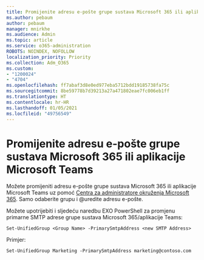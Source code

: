 ```yaml
---
title: Promijenite adresu e-pošte grupe sustava Microsoft 365 ili aplikacije Microsoft Teams
ms.author: pebaum
author: pebaum
manager: mnirkhe
ms.audience: Admin
ms.topic: article
ms.service: o365-administration
ROBOTS: NOINDEX, NOFOLLOW
localization_priority: Priority
ms.collection: Adm_O365
ms.custom:
- "1200024"
- "4704"
ms.openlocfilehash: ff7abaf3d8e0ed977eba5712bdd19185738fa75c
ms.sourcegitcommit: 8be59778b7d39213a27a471802eae7fc006eb1ff
ms.translationtype: HT
ms.contentlocale: hr-HR
ms.lasthandoff: 01/05/2021
ms.locfileid: "49756549"
---
```

# <a name="change-email-address-of-a-microsoft-365-group-or-microsoft-teams"></a>Promijenite adresu e-pošte grupe sustava Microsoft 365 ili aplikacije Microsoft Teams

Možete promijeniti adresu e-pošte grupe sustava Microsoft 365 ili aplikacije Microsoft Teams uz pomoć [Centra za administratore okruženja Microsoft 365](https://admin.microsoft.com/). Samo odaberite grupu i @uredite adresu e-pošte.

Možete upotrijebiti i sljedeću naredbu EXO PowerShell za promjenu primarne SMTP adrese grupe sustava Microsoft 365/aplikacije Teams:

`Set-UnifiedGroup <Group Name> -PrimarySmtpAddress <new SMTP Address>`

Primjer:

`Set-UnifiedGroup Marketing -PrimarySmtpAddress marketing@contoso.com`
